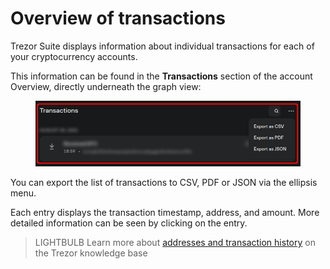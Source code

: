 # Overview of transactions

Trezor Suite displays information about individual transactions for each of your cryptocurrency accounts.

This information can be found in the **Transactions** section of the account Overview, directly underneath the graph view:

<figure><img src="../../.gitbook/assets/Overview_Tx_crop.png" alt=""><figcaption></figcaption></figure>

You can export the list of transactions to CSV, PDF or JSON via the ellipsis menu.

Each entry displays the transaction timestamp, address, and amount. More detailed information can be seen by clicking on the entry.

> LIGHTBULB Learn more about [addresses and transaction history](https://trezor.io/learn/a/addresses-transaction-history) on the Trezor knowledge base
